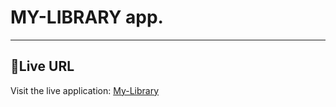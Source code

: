 # MY-LIBRARY app.
---
## 🚀Live **URL**
Visit the live application: [My-Library](https://my-library-henna-seven.vercel.app/)
